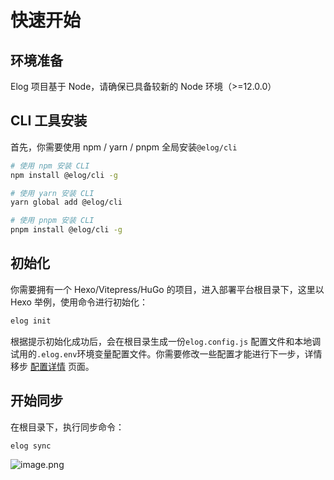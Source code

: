 
# 快速开始

## 环境准备
Elog 项目基于 Node，请确保已具备较新的 Node 环境（>=12.0.0）

## CLI 工具安装
首先，你需要使用 npm / yarn / pnpm 全局安装`@elog/cli`
```bash
# 使用 npm 安装 CLI
npm install @elog/cli -g

# 使用 yarn 安装 CLI
yarn global add @elog/cli

# 使用 pnpm 安装 CLI
pnpm install @elog/cli -g
```

## 初始化
你需要拥有一个 Hexo/Vitepress/HuGo 的项目，进入部署平台根目录下，这里以 Hexo 举例，使用命令进行初始化：
```bash
elog init
```
根据提示初始化成功后，会在根目录生成一份`elog.config.js` 配置文件和本地调试用的`.elog.env`环境变量配置文件。你需要修改一些配置才能进行下一步，详情移步 [配置详情](/yuque/fe8ywmt999gon12w) 页面。

## 开始同步
在根目录下，执行同步命令：
```bash
elog sync
```
![image.png](https://image.1874.cool/elog-docs-images/becbb0ace18f9fb279a1a9b88c1d8a9f.png)
